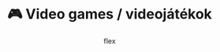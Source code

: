 ---
layout:   post
title:    🎮 Video games / videojátékok
author:   flex
comments: true
category: Video games / videojátékok
tags:     [listák, awesome]
---
